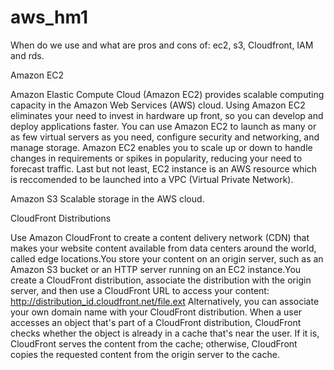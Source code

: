 # aws_hm1
When do we use and what are pros and cons of: ec2, s3, Cloudfront, IAM and rds.

Amazon EC2

Amazon Elastic Compute Cloud (Amazon EC2) provides scalable computing capacity in the Amazon Web Services (AWS) cloud. Using Amazon EC2 eliminates your need to invest in hardware up front, so you can develop and deploy applications faster. You can use Amazon EC2 to launch as many or as few virtual servers as you need, configure security and networking, and manage storage. Amazon EC2 enables you to scale up or down to handle changes in requirements or spikes in popularity, reducing your need to forecast traffic. Last but not least, EC2 instance is an AWS resource which is reccomended to be launched into a VPC (Virtual Private Network). 

Amazon S3
Scalable storage in the AWS cloud.

CloudFront Distributions

Use Amazon CloudFront to create a content delivery network (CDN) that makes your website content available from data centers around the world, called edge locations.You store your content on an origin server, such as an Amazon S3 bucket or an HTTP server running on an EC2 instance.You create a CloudFront distribution, associate the distribution with the origin server, and then use a CloudFront URL to access your content:
http://distribution_id.cloudfront.net/file.ext
Alternatively, you can associate your own domain name with your CloudFront distribution. When a user accesses an object that's part of a CloudFront distribution, CloudFront checks whether the object is already in a cache that's near the user. If it is, CloudFront serves the content from the cache; otherwise, CloudFront copies the requested content from the origin server to the cache.
